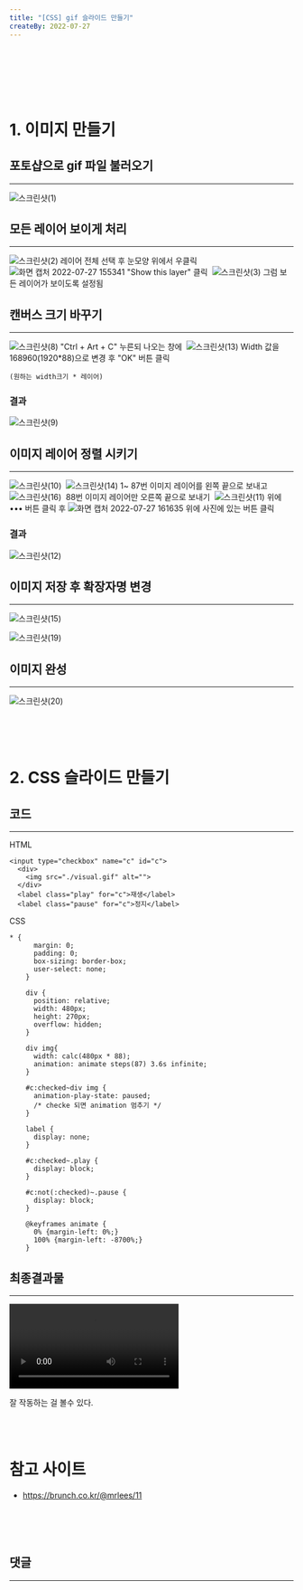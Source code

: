 ```yaml
---
title: "[CSS] gif 슬라이드 만들기"
createBy: 2022-07-27
---
```

​
<br>
<br>
<br>
<br>
<br>

# 1. 이미지 만들기

## 포토샵으로 gif 파일 불러오기
---
![스크린샷(1)](https://user-images.githubusercontent.com/71883310/181180859-dabf83a7-6cf0-4810-82f1-ecf31963fb76.png)

## 모든 레이어 보이게 처리
---
![스크린샷(2)](https://user-images.githubusercontent.com/71883310/181181234-6b8fc32a-bc1e-45ce-91b8-e0458b0f05eb.png)
레이어 전체 선택 후 눈모양 위에서 우클릭
​
![화면 캡처 2022-07-27 155341](https://user-images.githubusercontent.com/71883310/181181295-00b16fbf-305b-45c6-8592-1e8d78ffc8d1.png)
"Show this layer" 클릭
​
![스크린샷(3)](https://user-images.githubusercontent.com/71883310/181181622-a549d6b6-27e7-42e0-ab3e-235b041d5de5.png)
그럼 보든 레이어가 보이도록 설정됨

## 캔버스 크기 바꾸기
---
![스크린샷(8)](https://user-images.githubusercontent.com/71883310/181184987-c4b5bf7e-5c4d-43de-9348-b48c7a1e774f.png)
"Ctrl + Art + C" 누른되 나오는 창에 
​
![스크린샷(13)](https://user-images.githubusercontent.com/71883310/181185284-ba7881b7-602a-4552-b952-ba25561135ce.png)
Width 값을 168960(1920*88)으로 변경 후 "OK" 버튼 클릭
<br>

`(원하는 width크기 * 레이어)`
​

### 결과
![스크린샷(9)](https://user-images.githubusercontent.com/71883310/181184991-e6f3f5aa-3418-470c-806e-9ded67f1430e.png)

## 이미지 레이어 정렬 시키기
---
![스크린샷(10)](https://user-images.githubusercontent.com/71883310/181184999-581f90c4-70c0-48a0-8b21-8bddd137a1bc.png)
​
![스크린샷(14)](https://user-images.githubusercontent.com/71883310/181186605-c9c04656-4a2e-4c98-9a83-21c7dc9b35d9.png)
1~ 87번 이미지 레이어를 왼쪽 끝으로 보내고
​
![스크린샷(16)](https://user-images.githubusercontent.com/71883310/181186612-281f65da-72c6-412b-8874-bfc4cfe3198d.png)
​
88번 이미지 레이어만 오른쪽 끝으로 보내기
​
![스크린샷(11)](https://user-images.githubusercontent.com/71883310/181185017-b57dd90d-34e9-4452-9fe9-e3d8bbea0802.png)
위에 ••• 버튼 클릭 후
![화면 캡처 2022-07-27 161635](https://user-images.githubusercontent.com/71883310/181185512-90f668b6-f756-4240-b210-26e56aa488e2.png)
위에 사진에 있는 버튼 클릭
​

### 결과​
![스크린샷(12)](https://user-images.githubusercontent.com/71883310/181185023-513aed52-db89-4348-89fc-88b4d0ae10fa.png)

## 이미지 저장 후 확장자명 변경
---
![스크린샷(15)](https://user-images.githubusercontent.com/71883310/181186509-08d0e6f2-b1d2-423b-a5ad-2725f7889764.png)

![스크린샷(19)](https://user-images.githubusercontent.com/71883310/181187297-80f53952-bbba-4717-86b9-381cbdf7a860.png)

## 이미지 완성
---
![스크린샷(20)](https://user-images.githubusercontent.com/71883310/181187305-556c7d63-8103-40bd-a268-7819e77a50b0.png)

<br>
<br>
<br>

# 2. CSS 슬라이드 만들기

## 코드
---
HTML
```
<input type="checkbox" name="c" id="c">
  <div>
    <img src="./visual.gif" alt="">
  </div>
  <label class="play" for="c">재생</label>
  <label class="pause" for="c">정지</label>
```

CSS
```
* {
      margin: 0;
      padding: 0;
      box-sizing: border-box;
      user-select: none;
    }

    div {
      position: relative;
      width: 480px;
      height: 270px;
      overflow: hidden;
    }
    
    div img{
      width: calc(480px * 88);
      animation: animate steps(87) 3.6s infinite;
    }

    #c:checked~div img {
      animation-play-state: paused;
      /* checke 되면 animation 멈추기 */
    }

    label {
      display: none;
    }

    #c:checked~.play {
      display: block;
    }

    #c:not(:checked)~.pause {
      display: block;
    }

    @keyframes animate {
      0% {margin-left: 0%;}
      100% {margin-left: -8700%;}
    }
```


## 최종결과물
---

<video autoplay controls>
    <source src="https://user-images.githubusercontent.com/71883310/190556751-f8405149-98b5-47d5-a35c-0442a8077005.mov">
</video>

<br>

잘 작동하는 걸 볼수 있다.


<br><br>

# 참고 사이트
- https://brunch.co.kr/@mrlees/11

<br>
<br>
<br>

## 댓글
---
<br>

<Comment />
